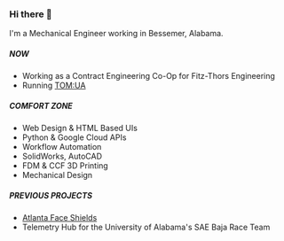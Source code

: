 ### Hi there 👋

I'm a Mechanical Engineer working in Bessemer, Alabama. 

##### NOW

- Working as a Contract Engineering Co-Op for Fitz-Thors Engineering
- Running [TOM:UA](https://nfe213.github.io/tom-ua/) 

##### COMFORT ZONE

- Web Design & HTML Based UIs
- Python & Google Cloud APIs
- Workflow Automation
- SolidWorks, AutoCAD
- FDM & CCF 3D Printing 
- Mechanical Design

##### PREVIOUS PROJECTS

- [Atlanta Face Shields](http://atlantafaceshields.com/index-old#cta)
- Telemetry Hub for the University of Alabama's SAE Baja Race Team
